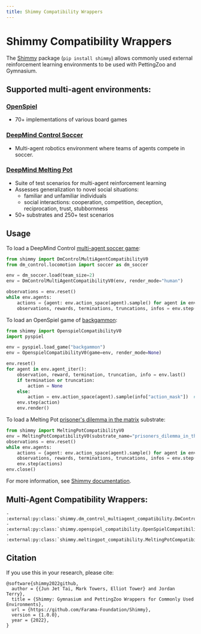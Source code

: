 ```yaml
---
title: Shimmy Compatibility Wrappers
---
```


# Shimmy Compatibility Wrappers

The [Shimmy](https://shimmy.farama.org/) package (`pip install shimmy`) allows commonly used external reinforcement learning environments to be used with PettingZoo and Gymnasium.

## Supported multi-agent environments:

### [OpenSpiel](https://shimmy.farama.org/contents/open_spiel/)
* 70+ implementations of various board games

### [DeepMind Control Soccer](https://shimmy.farama.org/contents/dm_multi/)
* Multi-agent robotics environment where teams of agents compete in soccer.

### [DeepMind Melting Pot](https://github.com/deepmind/meltingpot)
* Suite of test scenarios for multi-agent reinforcement learning
* Assesses generalization to novel social situations:
  * familiar and unfamiliar individuals
  * social interactions: cooperation, competition, deception, reciprocation, trust, stubbornness
* 50+ substrates and 250+ test scenarios

## Usage

To load a DeepMind Control [multi-agent soccer game](https://github.com/deepmind/dm_control/blob/main/dm_control/locomotion/soccer/README.md):

```python
from shimmy import DmControlMultiAgentCompatibilityV0
from dm_control.locomotion import soccer as dm_soccer

env = dm_soccer.load(team_size=2)
env = DmControlMultiAgentCompatibilityV0(env, render_mode="human")

observations = env.reset()
while env.agents:
    actions = {agent: env.action_space(agent).sample() for agent in env.agents}  # this is where you would insert your policy
    observations, rewards, terminations, truncations, infos = env.step(actions)
```


To load an OpenSpiel game of [backgammon](https://github.com/deepmind/open_spiel/blob/master/docs/games.md#backgammon):
```python
from shimmy import OpenspielCompatibilityV0
import pyspiel

env = pyspiel.load_game("backgammon")
env = OpenspielCompatibilityV0(game=env, render_mode=None)

env.reset()
for agent in env.agent_iter():
    observation, reward, termination, truncation, info = env.last()
    if termination or truncation:
        action = None
    else:
        action = env.action_space(agent).sample(info["action_mask"])  # this is where you would insert your policy
    env.step(action)
    env.render()
```


To load a Melting Pot [prisoner's dilemma in the matrix](https://github.com/deepmind/meltingpot/blob/main/docs/substrate_scenario_details.md#prisoners-dilemma-in-the-matrix) substrate:

```python
from shimmy import MeltingPotCompatibilityV0
env = MeltingPotCompatibilityV0(substrate_name="prisoners_dilemma_in_the_matrix__arena", render_mode="human")
observations = env.reset()
while env.agents:
    actions = {agent: env.action_space(agent).sample() for agent in env.agents}
    observations, rewards, terminations, truncations, infos = env.step(actions)
    env.step(actions)
env.close()
```


For more information, see [Shimmy documentation](https://shimmy.farama.org).

## Multi-Agent Compatibility Wrappers:
```{eval-rst}
- :external:py:class:`shimmy.dm_control_multiagent_compatibility.DmControlMultiAgentCompatibilityV0`
- :external:py:class:`shimmy.openspiel_compatibility.OpenSpielCompatibilityV0`
- :external:py:class:`shimmy.meltingpot_compatibility.MeltingPotCompatibilityV0`
```

## Citation

If you use this in your research, please cite:

```
@software{shimmy2022github,
  author = {{Jun Jet Tai, Mark Towers, Elliot Tower} and Jordan Terry},
  title = {Shimmy: Gymnasium and PettingZoo Wrappers for Commonly Used Environments},
  url = {https://github.com/Farama-Foundation/Shimmy},
  version = {1.0.0},
  year = {2022},
}
```
